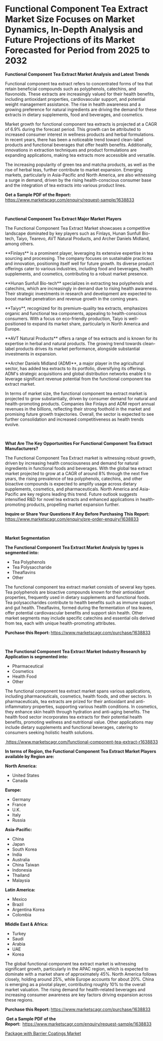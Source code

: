 <p><h1>Functional Component Tea Extract Market Size Focuses on Market Dynamics, In-Depth Analysis and Future Projections of its Market Forecasted for Period from 2025 to 2032</h1></p><p><strong>Functional Component Tea Extract Market Analysis and Latest Trends</strong></p>
<p><p>Functional component tea extract refers to concentrated forms of tea that retain beneficial compounds such as polyphenols, catechins, and flavonoids. These extracts are increasingly valued for their health benefits, including antioxidant properties, cardiovascular support, and potential weight management assistance. The rise in health awareness and a growing preference for natural ingredients are driving the demand for these extracts in dietary supplements, food and beverages, and cosmetics.</p><p>Market growth for functional component tea extracts is projected at a CAGR of 6.9% during the forecast period. This growth can be attributed to increased consumer interest in wellness products and herbal formulations. In recent years, there has been a noticeable trend toward clean-label products and functional beverages that offer health benefits. Additionally, innovations in extraction techniques and product formulations are expanding applications, making tea extracts more accessible and versatile.</p><p>The increasing popularity of green tea and matcha products, as well as the rise of herbal teas, further contribute to market expansion. Emerging markets, particularly in Asia-Pacific and North America, are also witnessing a surge in demand, driven by the rising health-conscious consumer base and the integration of tea extracts into various product lines.</p></p>
<p><strong>Get a Sample PDF of the Report:&nbsp;</strong> <a href="https://www.marketscagr.com/enquiry/request-sample/1638833?utm_campaign=3440&utm_medium=2&utm_source=Github&utm_content=ia&utm_term=23032025&utm_id=functional-component-tea-extract">https://www.marketscagr.com/enquiry/request-sample/1638833</a></p>
<p>&nbsp;</p>
<p><strong>Functional Component Tea Extract Major Market Players</strong></p>
<p><p>The Functional Component Tea Extract Market showcases a competitive landscape dominated by key players such as Finlays, Hunan Sunfull Bio-tech, Taiyo, Tearevo, AVT Natural Products, and Archer Daniels Midland, among others. </p><p>**Finlays** is a prominent player, leveraging its extensive expertise in tea sourcing and processing. The company focuses on sustainable practices and innovation, positioning itself well for future growth. Its diverse product offerings cater to various industries, including food and beverages, health supplements, and cosmetics, contributing to a robust market presence. </p><p>**Hunan Sunfull Bio-tech** specializes in extracting tea polyphenols and catechins, which are increasingly in demand due to rising health awareness. Their strategic investments in research and development are expected to boost market penetration and revenue growth in the coming years.</p><p>**Taiyo**, recognized for its premium-quality tea extracts, emphasizes organic and functional tea components, appealing to health-conscious consumers. With a focus on eco-friendly production, Taiyo is well-positioned to expand its market share, particularly in North America and Europe.</p><p>**AVT Natural Products** offers a range of tea extracts and is known for its expertise in herbal and natural products. The growing trend towards clean-label products drives its market performance, alongside substantial investments in expansion.</p><p>**Archer Daniels Midland (ADM)**, a major player in the agricultural sector, has added tea extracts to its portfolio, diversifying its offerings. ADM's strategic acquisitions and global distribution networks enable it to leverage significant revenue potential from the functional component tea extract market.</p><p>In terms of market size, the functional component tea extract market is projected to grow substantially, driven by consumer demand for natural and health-promoting products. Companies like Finlays and ADM report annual revenues in the billions, reflecting their strong foothold in the market and promising future growth trajectories. Overall, the sector is expected to see further consolidation and increased competitiveness as health trends evolve.</p></p>
<p>&nbsp;</p>
<p><strong>What Are The Key Opportunities For Functional Component Tea Extract Manufacturers?</strong></p>
<p><p>The Functional Component Tea Extract market is witnessing robust growth, driven by increasing health consciousness and demand for natural ingredients in functional foods and beverages. With the global tea extract market projected to grow at a CAGR of around 8% through the next five years, the rising prevalence of tea polyphenols, catechins, and other bioactive compounds is expected to amplify usage across dietary supplements, cosmetics, and pharmaceuticals. North America and Asia-Pacific are key regions leading this trend. Future outlook suggests intensified R&D for novel tea extracts and enhanced applications in health-promoting products, propelling market expansion further.</p></p>
<p><strong>Inquire or Share Your Questions If Any Before Purchasing This Report:</strong> <a href="https://www.marketscagr.com/enquiry/pre-order-enquiry/1638833?utm_campaign=3440&utm_medium=2&utm_source=Github&utm_content=ia&utm_term=23032025&utm_id=functional-component-tea-extract">https://www.marketscagr.com/enquiry/pre-order-enquiry/1638833</a></p>
<p>&nbsp;</p>
<p><strong>Market Segmentation</strong></p>
<p><strong>The Functional Component Tea Extract Market Analysis by types is segmented into:</strong></p>
<p><ul><li>Tea Polyphenols</li><li>Tea Polysaccharide</li><li>Theaflavins</li><li>Other</li></ul></p>
<p><p>The functional component tea extract market consists of several key types. Tea polyphenols are bioactive compounds known for their antioxidant properties, frequently used in dietary supplements and functional foods. Tea polysaccharides contribute to health benefits such as immune support and gut health. Theaflavins, formed during the fermentation of tea leaves, offer potential cardiovascular benefits and support skin health. Other market segments may include specific catechins and essential oils derived from tea, each with unique health-promoting attributes.</p></p>
<p><strong>Purchase this Report:&nbsp;</strong><a href="https://www.marketscagr.com/purchase/1638833?utm_campaign=3440&utm_medium=2&utm_source=Github&utm_content=ia&utm_term=23032025&utm_id=functional-component-tea-extract">https://www.marketscagr.com/purchase/1638833</a></p>
<p>&nbsp;</p>
<p><strong>The Functional Component Tea Extract Market Industry Research by Application is segmented into:</strong></p>
<p><ul><li>Pharmaceutical</li><li>Cosmetics</li><li>Health Food</li><li>Other</li></ul></p>
<p><p>The functional component tea extract market spans various applications, including pharmaceuticals, cosmetics, health foods, and other sectors. In pharmaceuticals, tea extracts are prized for their antioxidant and anti-inflammatory properties, supporting various health conditions. In cosmetics, they enhance skin health through hydration and anti-aging benefits. The health food sector incorporates tea extracts for their potential health benefits, promoting wellness and nutritional value. Other applications may include dietary supplements and functional beverages, catering to consumers seeking holistic health solutions.</p></p>
<p><a href="https://www.marketscagr.com/functional-component-tea-extract-r1638833?utm_campaign=3440&utm_medium=2&utm_source=Github&utm_content=ia&utm_term=23032025&utm_id=functional-component-tea-extract">&nbsp;https://www.marketscagr.com/functional-component-tea-extract-r1638833</a></p>
<p><strong>In terms of Region, the Functional Component Tea Extract Market Players available by Region are:</strong></p>
<p>
    <p> <strong> North America: </strong>
        <ul>
            <li>United States</li>
            <li>Canada</li>
        </ul>
        </p> 
    <p> <strong> Europe: </strong>
        <ul>
            <li>Germany</li>
            <li>France</li>
            <li>U.K.</li>
            <li>Italy</li>
            <li>Russia</li>
        </ul>
        </p> 
    <p> <strong> Asia-Pacific: </strong>
        <ul>
            <li>China</li>
            <li>Japan</li>
            <li>South Korea</li>
            <li>India</li>
            <li>Australia</li>
            <li>China Taiwan</li>
            <li>Indonesia</li>
            <li>Thailand</li>
            <li>Malaysia</li>
        </ul>
        </p> 
    <p> <strong> Latin America: </strong>
        <ul>
            <li>Mexico</li>
            <li>Brazil</li>
            <li>Argentina Korea</li>
            <li>Colombia</li>
        </ul>
        </p> 
    <p> <strong> Middle East & Africa: </strong>
        <ul>
            <li>Turkey</li>
            <li>Saudi</li>
            <li>Arabia</li>
            <li>UAE</li>
            <li>Korea</li>
        </ul>
    </p>
    </p>
<p><p>The global functional component tea extract market is witnessing significant growth, particularly in the APAC region, which is expected to dominate with a market share of approximately 45%. North America follows closely, holding around 25%, while Europe accounts for about 20%. China is emerging as a pivotal player, contributing roughly 10% to the overall market valuation. The rising demand for health-related beverages and increasing consumer awareness are key factors driving expansion across these regions.</p></p>
<p><strong>Purchase this Report: </strong><a href="https://www.marketscagr.com/purchase/1638833?utm_campaign=3440&utm_medium=2&utm_source=Github&utm_content=ia&utm_term=23032025&utm_id=functional-component-tea-extract">https://www.marketscagr.com/purchase/1638833</a></p>
<p>&nbsp;<strong>Get a Sample PDF of the Report:&nbsp;&nbsp;</strong><a href="https://www.marketscagr.com/enquiry/request-sample/1638833?utm_campaign=3440&utm_medium=2&utm_source=Github&utm_content=ia&utm_term=23032025&utm_id=functional-component-tea-extract">https://www.marketscagr.com/enquiry/request-sample/1638833</a></p>
<p><strong></strong></p>
<p><p><a href="https://github.com/bufkamaiahi7/Market-Research-Report-List-1/blob/main/package-with-barrier-coatings-market.md?utm_campaign=3440&utm_medium=2&utm_source=Github&utm_content=ia&utm_term=23032025&utm_id=functional-component-tea-extract">Package with Barrier Coatings Market</a></p></p>
